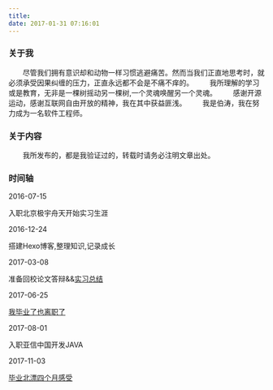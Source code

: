 ```yaml
---
title: 
date: 2017-01-31 07:16:01
---
```

<link rel="stylesheet" href="../timeline/css/home.css">

### 关于我
　　尽管我们拥有意识却和动物一样习惯逃避痛苦。然而当我们正直地思考时，就必须承受因果纠缠的压力，正直永远都不会是不痛不痒的。
　　我所理解的学习或是教育，无非是一棵树摇动另一棵树,一个灵魂唤醒另一个灵魂。
　　感谢开源运动，感谢互联网自由开放的精神，我在其中获益匪浅。
　　我是伯涛，我在努力成为一名软件工程师。
### 关于内容
　　我所发布的，都是我验证过的，转载时请务必注明文章出处。 

### 时间轴

<div class="timezone"><div class="time"><span>2016-07-15</span><div><p>入职北京极宇舟天开始实习生涯</p></div></div><div class="timeLeft" style="top: 70px;"><span>2016-12-24</span><div><p>搭建Hexo博客,整理知识,记录成长</p></div></div><div class="time" style="top: 140px;"><span>2017-03-08</span><div><p>准备回校论文答辩&&<a target="_blank" href="http://imbotao.top/2017/03/08/safe-and-sound/">实习总结</a></p></div></div><div class="timeLeft" style="top: 210px;"><span>2017-06-25</span><div><p><a target="_blank" href="http://imbotao.top/2017/06/25/graduated-and-quit/">我毕业了也离职了</a></p></div></div><div class="time" style="top: 280px;"><span>2017-08-01</span><div><p>入职亚信中国开发JAVA</p></div></div><div class="timeLeft" style="top: 350px;"><span>2017-11-03</span><div><p><a target="_blank" href="http://imbotao.top/2017/11/03/talk-nonsense/">毕业北漂四个月感受</a></p></div></div></div>
